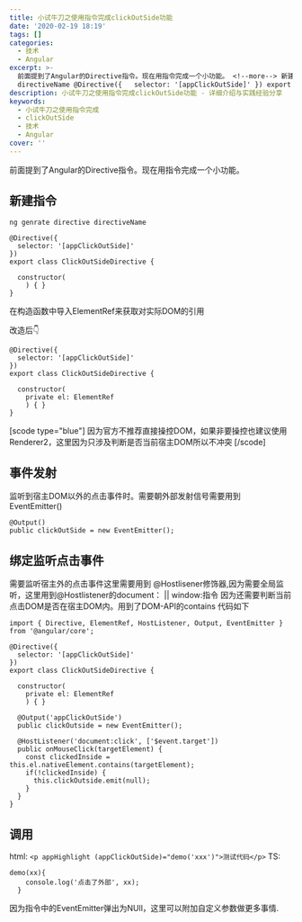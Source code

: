 ```yaml
---
title: 小试牛刀之使用指令完成clickOutSide功能
date: '2020-02-19 18:19'
tags: []
categories:
  - 技术
  - Angular
excerpt: >-
  前面提到了Angular的Directive指令。现在用指令完成一个小功能。 <!--more--> 新建指令 ng genrate directive
  directiveName @Directive({   selector: '[appClickOutSide]' }) export clas...
description: 小试牛刀之使用指令完成clickOutSide功能 - 详细介绍与实践经验分享
keywords:
  - 小试牛刀之使用指令完成
  - clickOutSide
  - 技术
  - Angular
cover: ''
---
```


前面提到了Angular的Directive指令。现在用指令完成一个小功能。

<!--more-->

## 新建指令

`ng genrate directive directiveName`

```
@Directive({
  selector: '[appClickOutSide]'
})
export class ClickOutSideDirective {

  constructor(
    ) { }
}
```

在构造函数中导入ElementRef来获取对实际DOM的引用

改造后👇

```
@Directive({
  selector: '[appClickOutSide]'
})
export class ClickOutSideDirective {

  constructor(
    private el: ElementRef
    ) { }
}
```

[scode type="blue"]
因为官方不推荐直接操控DOM，如果非要操控也建议使用Renderer2，这里因为只涉及判断是否当前宿主DOM所以不冲突
[/scode]

## 事件发射

监听到宿主DOM以外的点击事件时。需要朝外部发射信号需要用到EventEmitter()

```
@Output()
public clickOutSide = new EventEmitter();
```

## 绑定监听点击事件

需要监听宿主外的点击事件这里需要用到 @Hostlisener修饰器,因为需要全局监听，这里用到@Hostlistener的document： || window:指令
因为还需要判断当前点击DOM是否在宿主DOM内。用到了DOM-API的contains
代码如下

```
import { Directive, ElementRef, HostListener, Output, EventEmitter } from '@angular/core';

@Directive({
  selector: '[appClickOutSide]'
})
export class ClickOutSideDirective {

  constructor(
    private el: ElementRef
    ) { }

  @Output('appClickOutSide')
  public clickOutside = new EventEmitter();

  @HostListener('document:click', ['$event.target'])
  public onMouseClick(targetElement) {
    const clickedInside = this.el.nativeElement.contains(targetElement);
    if(!clickedInside) {
      this.clickOutside.emit(null);
    }
  }
}
```

## 调用

html:
`<p appHighlight (appClickOutSide)="demo('xxx')">测试代码</p>`
TS:

```
demo(xx){
    console.log('点击了外部', xx);
  }
```

因为指令中的EventEmitter弹出为NUll，这里可以附加自定义参数做更多事情.
